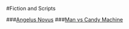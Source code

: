#Fiction and Scripts

###[Angelus Novus](/scripts/angelus_novus)
###[Man vs Candy Machine](/scripts/man_vs_candy_machine)